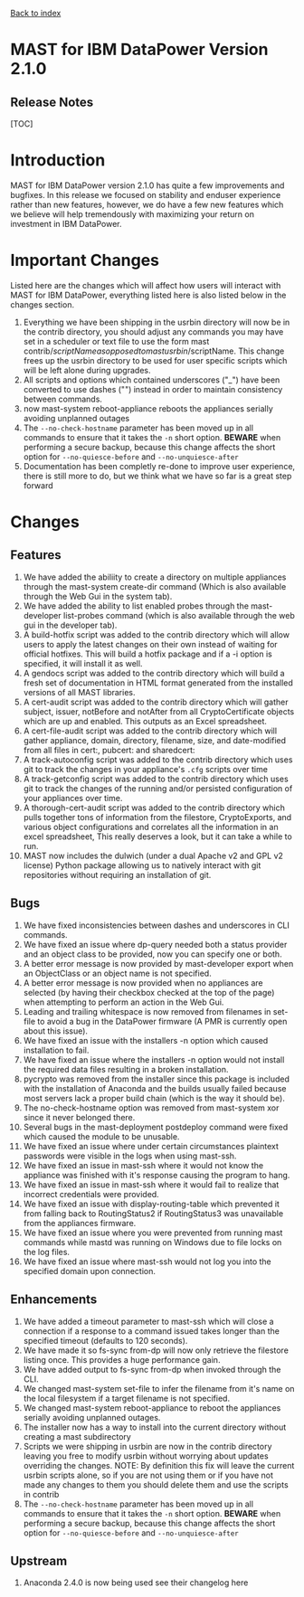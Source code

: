 [Back to index](./index.html)
<h1>MAST for IBM DataPower Version 2.1.0</h1>
<h2>Release Notes</h2>

[TOC]

# Introduction

MAST for IBM DataPower version 2.1.0 has quite a few improvements and
bugfixes. In this release we focused on stability and enduser experience
rather than new features, however, we do have a few new features which we
believe will help tremendously with maximizing your return on investment in
IBM DataPower. 

# Important Changes

Listed here are the changes which will affect how users will interact with
MAST for IBM DataPower, everything listed here is also listed below in the
changes section.

1. Everything we have been shipping in the usrbin directory
will now be in the contrib directory, you should adjust any commands you may
have set in a scheduler or text file to use the form mast contrib/$scriptName
as opposed to mast usrbin/$scriptName. This change frees up the usrbin directory
to be used for user specific scripts which will be left alone during upgrades.
2. All scripts and options which contained underscores ("_") have been converted
to use dashes ("") instead in order to maintain consistency between commands.
3. now mast-system reboot-appliance reboots the appliances serially avoiding
unplanned outages
4. The `--no-check-hostname` parameter has been moved up in all commands to
ensure that it takes the `-n` short option. __BEWARE__ when performing a
secure backup, because this change affects the short option for
`--no-quiesce-before` and `--no-unquiesce-after`
5. Documentation has been completly re-done to improve user experience,
there is still more to do, but we think what we have so far is a great
step forward

# Changes

## Features

1. We have added the abiliity to create a directory on multiple appliances
through the mast-system create-dir command (Which is also available through
the Web Gui in the system tab).
2. We have added the ability to list enabled probes through the mast-developer
list-probes command (which is also available through the web gui in the
developer tab).
3. A build-hotfix script was added to the contrib directory which will allow
users to apply the latest changes on their own instead of waiting for official
hotfixes. This will build a hotfix package and if a -i option is specified,
it will install it as well.
4. A gendocs script was added to the contrib directory which will build a
fresh set of documentation in HTML format generated from the installed versions
of all MAST libraries.
5. A cert-audit script was added to the contrib directory which will gather
subject, issuer, notBefore and notAfter from all CryptoCertificate objects
which are up and enabled. This outputs as an Excel spreadsheet.
6. A cert-file-audit script was added to the contrib directory which
will gather appliance, domain, directory, filename, size, and date-modified
from all files in cert:, pubcert: and sharedcert:
7. A track-autoconfig script was added to the contrib directory which
uses git to track the changes in your appliance's `.cfg` scripts over time
8. A track-getconfig script was added to the contrib directory which
uses git to track the changes of the running and/or persisted configuration
of your appliances over time.
9. A thorough-cert-audit script was added to the contrib directory which
pulls together tons of information from the filestore, CryptoExports, and
various object configurations and correlates all the information in an
excel spreadsheet, This really deserves a look, but it can take a while
to run.
10. MAST now includes the dulwich (under a dual Apache v2 and GPL v2 license)
Python package allowing us to natively interact with git repositories without
requiring an installation of git.

## Bugs

1. We have fixed inconsistencies between dashes and underscores in CLI commands.
2. We have fixed an issue where dp-query needed both a status provider and an
object class to be provided, now you can specify one or both.
3. A better error message is now provided by mast-developer export when an
ObjectClass or an object name is not specified.
4. A better error message is now provided when no appliances are selected (by
having their checkbox checked at the top of the page) when attempting to
perform an action in the Web Gui.
5. Leading and trailing whitespace is now removed from filenames in set-file
to avoid a bug in the DataPower firmware (A PMR is currently open about this
issue).
6. We have fixed an issue with the installers -n option which caused
installation to fail.
7. We have fixed an issue where the installers -n option would not install
the required data files resulting in a broken installation.
8. pycrypto was removed from the installer since this package is included
with the installation of Anaconda and the builds usually failed because most
servers lack a proper build chain (which is the way it should be).
9. The no-check-hostname option was removed from mast-system xor since it
never belonged there.
10. Several bugs in the mast-deployment postdeploy command were fixed which
caused the module to be unusable.
11. We have fixed an issue where under certain circumstances plaintext passwords
were visible in the logs when using mast-ssh.
12. We have fixed an issue in mast-ssh where it would not know the appliance was
 finished with it's response causing the program to hang.
13. We have fixed an issue in mast-ssh where it would fail to realize that
incorrect credentials were provided.
14. We have fixed an issue with display-routing-table which prevented it from
falling back to RoutingStatus2 if RoutingStatus3 was unavailable from the
appliances firmware.
15. We have fixed an issue where you were prevented from running mast commands
while mastd was running on Windows due to file locks on the log files.
16. We have fixed an issue where mast-ssh would not log you into the
specified domain upon connection.

## Enhancements

1. We have added a timeout parameter to mast-ssh which will close a
connection if a response to a command issued takes longer than the specified
timeout (defaults to 120 seconds).
2. We have made it so fs-sync from-dp will now only retrieve the filestore
listing once. This provides a huge performance gain.
3. We have added output to fs-sync from-dp when invoked through the CLI.
4. We changed mast-system set-file to infer the filename from it's name on the
local filesystem if a target filename is not specified.
5. We changed mast-system reboot-appliance to reboot the appliances serially
avoiding unplanned outages.
6. The installer now has a way to install into the current directory without
creating a mast subdirectory
7. Scripts we were shipping in usrbin are now in the contrib directory leaving
you free to modify usrbin without worrying about updates overriding the changes.
NOTE: By definition this fix will leave the current usrbin scripts alone, so
if you are not using them or if you have not made any changes to them you
should delete them and use the scripts in contrib
8. The `--no-check-hostname` parameter has been moved up in all commands to
ensure that it takes the `-n` short option. __BEWARE__ when performing a
secure backup, because this change affects the short option for
`--no-quiesce-before` and `--no-unquiesce-after`

## Upstream

1. Anaconda 2.4.0 is now being used see their changelog here
